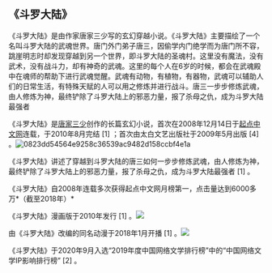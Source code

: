 ## 《斗罗大陆》

《斗罗大陆》是由作家唐家三少写的玄幻穿越小说。《斗罗大陆》主要描绘了一个名叫斗罗大陆的武魂世界。唐门外门弟子唐三，因偷学内门绝学而为唐门所不容，跳崖明志时却发现穿越到另一个世界，即斗罗大陆的圣魂村。这里没有魔法，没有武术，没有战斗力，却有神奇的武魂。这里的每个人在6岁的时候，都会在武魂殿中在魂师的帮助下进行武魂觉醒。武魂有动物，有植物，有器物，武魂可以辅助人们的日常生活，有特殊天赋的人可以用之修炼并进行战斗。唐三一步步修炼武魂，由人修炼为神，最终铲除了斗罗大陆上的邪恶力量，报了杀母之仇，成为斗罗大陆最强者

《斗罗大陆》是[唐家三少](https://baike.baidu.com/item/唐家三少/1855351?fromModule=lemma_inlink)创作的长篇玄幻小说，首次在2008年12月14日于[起点中文网](https://baike.baidu.com/item/起点中文网/2374551?fromModule=lemma_inlink)连载，于2010年8月完结 [1] ；首次由太白文艺出版社于2009年5月出版 [4] 。![0823dd54564e9258c36539ac9482d158ccbf4e1a](D:%5C%E6%A1%8C%E9%9D%A2%5C0823dd54564e9258c36539ac9482d158ccbf4e1a.jpg)

《斗罗大陆》讲述了穿越到斗罗大陆的唐三如何一步步修炼武魂，由人修炼为神，最终铲除了斗罗大陆上的邪恶力量，报了杀母之仇，成为斗罗大陆最强者 [1] 。

《斗罗大陆》自2008年连载多次获得起点中文网月榜第一，点击量达到6000多万*（截至2018年）* 

《斗罗大陆》漫画版于2010年发行 [1] 。![](D:%5C%E6%A1%8C%E9%9D%A2%5CR-C.jpg)

由《斗罗大陆》改编的同名动漫于2018年1月开播 [1] 。![]([D:%5C%E6%A1%8C%E9%9D%A2%5COIP-C.jpg](https://github.com/20157484852022/image/blob/main/2022003128%20%E7%AC%A6%E8%B6%8A/images/OIP-C.jpg?raw=true))

《斗罗大陆》于2020年9月入选“2019年度中国网络文学排行榜”中的“中国网络文学IP影响排行榜” [2] 。

